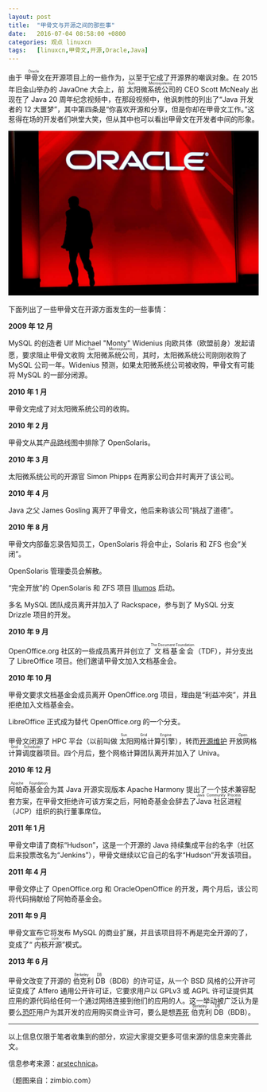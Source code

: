 ```yaml
---
layout: post
title:	"甲骨文与开源之间的那些事"
date:	2016-07-04 08:58:00 +0800 
categories:	观点 linuxcn 
tags:	[linuxcn,甲骨文,开源,Oracle,Java]
---
```



由于<ruby> 甲骨文 <rp>  （ </rp> <rt>  Oracle </rt> <rp>  ） </rp></ruby>在开源项目上的一些作为，以至于它成了开源界的嘲讽对象。在 2015 年旧金山举办的 JavaOne 大会上，前<ruby> 太阳微系统公司 <rp>  （ </rp> <rt>  Sun Microsystems </rt> <rp>  ） </rp></ruby>的 CEO Scott McNealy 出现在了 Java 20 周年纪念视频中，在那段视频中，他讽刺性的列出了“Java 开发者的 12 大噩梦”，其中第四条是“你喜欢开源和分享，但是你却在甲骨文工作。”这惹得在场的开发者们哄堂大笑，但从其中也可以看出甲骨文在开发者中间的形象。


![](/Asserts/Images/album/201607/03/163823fiit8h84h0ix0t8w.jpg)


下面列出了一些甲骨文在开源方面发生的一些事情：


**2009 年 12 月**


MySQL 的创造者 Ulf Michael "Monty" Widenius 向欧共体（欧盟前身）发起请愿，要求阻止甲骨文收购<ruby> 太阳微系统公司 <rp>  （ </rp> <rt>  Sun Microsystems </rt> <rp>  ） </rp></ruby>，其时，太阳微系统公司刚刚收购了 MySQL 公司一年。Widenius 预测，如果太阳微系统公司被收购，甲骨文有可能将 MySQL 的一部分闭源。


**2010 年 1 月**


甲骨文完成了对太阳微系统公司的收购。


**2010 年 2 月**


甲骨文从其产品路线图中排除了 OpenSolaris。


**2010 年 3 月**


太阳微系统公司的开源官 Simon Phipps 在两家公司合并时离开了该公司。


**2010 年 4 月**


Java 之父 James Gosling 离开了甲骨文，他后来称该公司“挑战了道德”。


**2010 年 8 月**


甲骨文内部备忘录告知员工，OpenSolaris 将会中止，Solaris 和 ZFS 也会“关闭”。


OpenSolaris 管理委员会解散。


“完全开放”的 OpenSolaris 和 ZFS 项目 [Illumos](http://wiki.illumos.org/display/illumos/illumos+Home) 启动。


多名 MySQL 团队成员离开并加入了 Rackspace，参与到了 MySQL 分支 Drizzle 项目的开发。


**2010 年 9 月**


OpenOffice.org 社区的一些成员离开并创立了<ruby> 文档基金会 <rp>  （ </rp> <rt>  The Document Foundation </rt> <rp>  ） </rp></ruby>（TDF），并分支出了 LibreOffice 项目。他们邀请甲骨文加入文档基金会。


**2010 年 10 月**


甲骨文要求文档基金会成员离开 OpenOffice.org 项目，理由是“利益冲突”，并且拒绝加入文档基金会。


LibreOffice 正式成为替代 OpenOffice.org 的一个分支。


甲骨文闭源了 HPC 平台（以前叫做<ruby> 太阳网格计算引擎 <rp>  （ </rp> <rt>  Sun Grid Engine </rt> <rp>  ） </rp></ruby>），转而[开源维护](https://blogs.oracle.com/templedf/entry/oracle_grid_engine_changes_for) <ruby> 开放网格计算调度器 <rp>  （ </rp> <rt>  Open Grid Scheduler </rt> <rp>  ） </rp></ruby>项目。四个月后，整个网格计算团队离开并加入了 Univa。


**2010 年 12 月**


<ruby> 阿帕奇基金会 <rp>  （ </rp> <rt>  Apache Foundation </rt> <rp>  ） </rp></ruby>为其 Java 开源实现版本 Apache Harmony 提出了一个技术兼容配套方案，在甲骨文拒绝许可该方案之后，阿帕奇基金会辞去了 <ruby> Java 社区进程 <rp>  （ </rp> <rt>  Java Community Process </rt> <rp>  ） </rp></ruby>（JCP）组织的执行董事席位。


**2011 年 1 月**


甲骨文申请了商标“Hudson”，这是一个开源的 Java 持续集成平台的名字（社区后来投票改名为“Jenkins”），甲骨文继续以它自己的名字“Hudson”开发该项目。


**2011 年 4 月**


甲骨文停止了 OpenOffice.org 和 OracleOpenOffice 的开发，两个月后，该公司将代码捐献给了阿帕奇基金会。


**2011 年 9 月**


甲骨文宣布它将发布 MySQL 的商业扩展，并且该项目将不再是完全开源的了，变成了“<ruby> 内核开源 <rp>  （ </rp> <rt>  open core </rt> <rp>  ） </rp></ruby>”模式。


**2013 年 6 月**


甲骨文改变了开源的<ruby> 伯克利 DB <rp>  （ </rp> <rt>  Berkeley DB </rt> <rp>  ） </rp></ruby>（BDB）的许可证，从一个 BSD 风格的公开许可证变成了 Affero 通用公开许可证，它要求用户以 GPLv3 或 AGPL 许可证提供其应用的源代码给任何一个通过网络连接到他们的应用的人。这一举动被广泛认为是要么[恐吓](http://www.infoworld.com/article/2611450/open-source-software/oracle-switches-berkeley-db-license.html)用户为其开发的应用购买商业许可，要么是想[弄死](http://article.gmane.org/gmane.linux.debian.devel.legal/35034)<ruby> 伯克利 DB <rt>  Berkeley DB </rt></ruby>（BDB）。




---


 


以上信息仅限于笔者收集到的部分，欢迎大家提交更多可信来源的信息来完善此文。


信息参考来源：[arstechnica](http://arstechnica.com/information-technology/2016/07/how-oracles-business-as-usual-is-threatening-to-kill-java/)。


（题图来自：zimbio.com）
